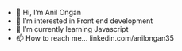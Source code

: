 - 👋 Hi, I’m Anil Ongan
- 👀 I’m interested in Front end development
- 🌱 I’m currently learning Javascript
- 📫 How to reach me... linkedin.com/anilongan35

<!---
anllongan/anllongan is a ✨ special ✨ repository because its `README.md` (this file) appears on your GitHub profile.
You can click the Preview link to take a look at your changes.
--->
